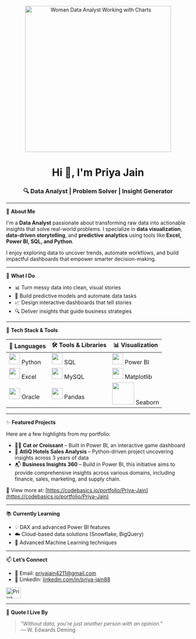 <p align="center">
  <img src="https://media.giphy.com/media/Y4ak9Ki2GZCbJxAnJD/giphy.gif" width="400" alt="Woman Data Analyst Working with Charts">
</p>

<h1 align="center">Hi 👋, I'm Priya Jain</h1>
<h3 align="center">🔍 Data Analyst | Problem Solver | Insight Generator</h3>

---

🎯 **About Me**

I'm a **Data Analyst** passionate about transforming raw data into actionable insights that solve real-world problems. I specialize in **data visualization**, **data-driven storytelling**, and **predictive analytics** using tools like **Excel, Power BI, SQL, and Python**.

I enjoy exploring data to uncover trends, automate workflows, and build impactful dashboards that empower smarter decision-making.

---

🚀 **What I Do**

- 📊 Turn messy data into clean, visual stories  
- 🤖 Build predictive models and automate data tasks  
- 📈 Design interactive dashboards that tell stories  
- 🔍 Deliver insights that guide business strategies  

---

🧰 **Tech Stack & Tools**

<div align="center">

| 🧠 Languages | 🛠️ Tools & Libraries | 📊 Visualization |
|-------------|----------------------|------------------|
| <img src="https://img.icons8.com/color/48/000000/python--v1.png" width="30"/> Python | <img src="https://img.icons8.com/color/48/000000/sql.png" width="30"/> SQL | <img src="https://img.icons8.com/color/48/000000/power-bi.png" width="30"/> Power BI |
| <img src="https://img.icons8.com/fluency/48/microsoft-excel-2019.png" width="30"/> Excel | <img src="https://img.icons8.com/color/48/000000/mysql-logo.png" width="30"/> MySQL | <img src="https://img.icons8.com/color/48/000000/matplotlib.png" width="30"/> Matplotlib |
| <img src="https://img.icons8.com/office/40/oracle-logo.png" width="30"/> Oracle | <img src="https://pandas.pydata.org/static/img/pandas_mark.svg" width="30"/> Pandas | <img src="https://seaborn.pydata.org/_static/logo-wide-lightbg.svg" width="60"/> Seaborn |

</div>

---

✨ **Featured Projects**

Here are a few highlights from my portfolio:

- 🕵️‍♀️ **Cat or Croissant** – Built in Power BI, an interactive game dashboard
- 🏨 **AtliQ Hotels Sales Analysis** – Python-driven project uncovering insights across 3 years of data  
- 📬 **Business Insights 360** – Build in Power BI, this initiative aims to provide comprehensive insights across various domains, including finance, sales, marketing, and supply chain.

🔗 View more at: [https://codebasics.io/portfolio/Priya-Jain](https://codebasics.io/portfolio/Priya-Jain)

---

📚 **Currently Learning**

- 💡 DAX and advanced Power BI features  
- ☁️ Cloud-based data solutions (Snowflake, BigQuery)  
- 🤖 Advanced Machine Learning techniques  

---

📫 **Let’s Connect**

- 📧 Email: priyajain4211@gmail.com  
- 💼 LinkedIn: [linkedin.com/in/priya-jain88](https://www.linkedin.com/in/priya-jain88/)

<p align="left">
  <a href="https://www.linkedin.com/in/priya-jain88/" target="blank">
    <img align="center" src="https://raw.githubusercontent.com/rahuldkjain/github-profile-readme-generator/master/src/images/icons/Social/linked-in-alt.svg" alt="Priya Jain LinkedIn" height="30" width="40" />
  </a>
</p>

---

💬 **Quote I Live By**

> *"Without data, you're just another person with an opinion."*  
> — W. Edwards Deming
